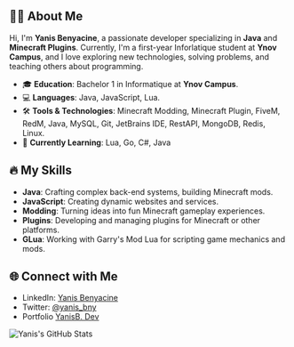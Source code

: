 ## 🧑‍💻 About Me
Hi, I'm **Yanis Benyacine**, a passionate developer specializing in **Java** and **Minecraft Plugins**. Currently, I'm a first-year Inforlatique student at **Ynov Campus**, and I love exploring new technologies, solving problems, and teaching others about programming.

- 🎓 **Education**: Bachelor 1 in Informatique at **Ynov Campus**.
- 💻 **Languages**: Java, JavaScript, Lua.
- 🛠️ **Tools & Technologies**: Minecraft Modding, Minecraft Plugin, FiveM, RedM, Java, MySQL, Git, JetBrains IDE, RestAPI, MongoDB, Redis, Linux.
- 🌱 **Currently Learning**: Lua, Go, C#, Java

## 🔥 My Skills
- **Java**: Crafting complex back-end systems, building Minecraft mods.
- **JavaScript**: Creating dynamic websites and services.
- **Modding**: Turning ideas into fun Minecraft gameplay experiences.
- **Plugins**: Developing and managing plugins for Minecraft or other platforms.
- **GLua**: Working with Garry's Mod Lua for scripting game mechanics and mods.

## 🌐 Connect with Me
- LinkedIn: [Yanis Benyacine](https://www.linkedin.com/in/yanis-benyacine-5a482528b/)
- Twitter: [@yanis_bny](https://x.com/yanis_bny)
- Portfolio [YanisB. Dev](https://yanis-benyacine.fr)

![Yanis's GitHub Stats](https://github-readme-stats.vercel.app/api?username=Sterll&show_icons=true&theme=radical)
